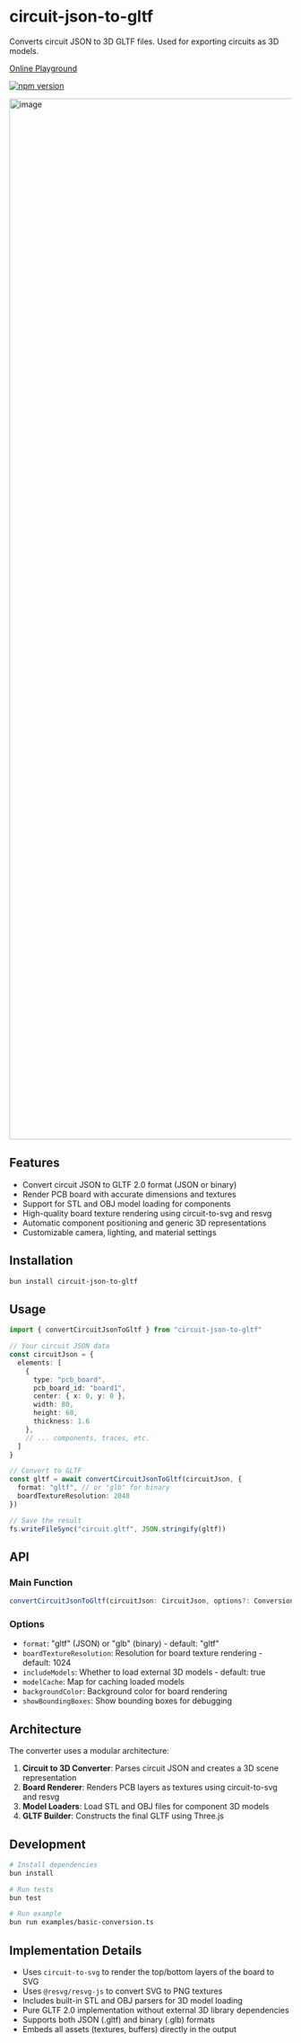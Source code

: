 # circuit-json-to-gltf

Converts circuit JSON to 3D GLTF files. Used for exporting circuits as 3D models.

[Online Playground](https://circuit-json-to-gltf.vercel.app/renderer.html?fixtureId=%7B%22path%22%3A%22CircuitToGltfDemo.fixture.tsx%22%7D&locked=true)

[![npm version](https://img.shields.io/npm/v/circuit-json-to-gltf.svg)](https://www.npmjs.com/package/circuit-json-to-gltf)

<img width="2424" height="1854" alt="image" src="https://github.com/user-attachments/assets/cb0862aa-2034-4d06-abcc-9a4d1e5a6041" />

## Features

- Convert circuit JSON to GLTF 2.0 format (JSON or binary)
- Render PCB board with accurate dimensions and textures
- Support for STL and OBJ model loading for components
- High-quality board texture rendering using circuit-to-svg and resvg
- Automatic component positioning and generic 3D representations
- Customizable camera, lighting, and material settings

## Installation

```bash
bun install circuit-json-to-gltf
```

## Usage

```typescript
import { convertCircuitJsonToGltf } from "circuit-json-to-gltf"

// Your circuit JSON data
const circuitJson = {
  elements: [
    {
      type: "pcb_board",
      pcb_board_id: "board1",
      center: { x: 0, y: 0 },
      width: 80,
      height: 60,
      thickness: 1.6
    },
    // ... components, traces, etc.
  ]
}

// Convert to GLTF
const gltf = await convertCircuitJsonToGltf(circuitJson, {
  format: "gltf", // or "glb" for binary
  boardTextureResolution: 2048
})

// Save the result
fs.writeFileSync("circuit.gltf", JSON.stringify(gltf))
```

## API

### Main Function

```typescript
convertCircuitJsonToGltf(circuitJson: CircuitJson, options?: ConversionOptions): Promise<ArrayBuffer | object>
```

### Options

- `format`: "gltf" (JSON) or "glb" (binary) - default: "gltf"
- `boardTextureResolution`: Resolution for board texture rendering - default: 1024
- `includeModels`: Whether to load external 3D models - default: true
- `modelCache`: Map for caching loaded models
- `backgroundColor`: Background color for board rendering
- `showBoundingBoxes`: Show bounding boxes for debugging

## Architecture

The converter uses a modular architecture:

1. **Circuit to 3D Converter**: Parses circuit JSON and creates a 3D scene representation
2. **Board Renderer**: Renders PCB layers as textures using circuit-to-svg and resvg
3. **Model Loaders**: Load STL and OBJ files for component 3D models
4. **GLTF Builder**: Constructs the final GLTF using Three.js

## Development

```bash
# Install dependencies
bun install

# Run tests
bun test

# Run example
bun run examples/basic-conversion.ts
```

## Implementation Details

- Uses `circuit-to-svg` to render the top/bottom layers of the board to SVG
- Uses `@resvg/resvg-js` to convert SVG to PNG textures
- Includes built-in STL and OBJ parsers for 3D model loading
- Pure GLTF 2.0 implementation without external 3D library dependencies
- Supports both JSON (.gltf) and binary (.glb) formats
- Embeds all assets (textures, buffers) directly in the output
